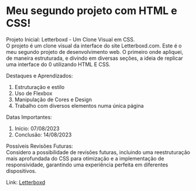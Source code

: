 <h1>Meu segundo projeto com HTML e CSS!</h1>

Projeto Inicial: Letterboxd - Um Clone Visual em CSS. <br>
O projeto é um clone visual da interface do site Letterboxd.com. Este é o meu segundo projeto de desenvolvimento web. O primeiro onde apliquei, de maneira estruturada, e divindo em diversas seções, a ideia de replicar uma interface do 0 utilizando HTML E CSS.

Destaques e Aprendizados: <br>
<ol>
  <li>Estruturação e estilo</li>
  <li>Uso de Flexbox</li>
  <li>Manipulação de Cores e Design</li>
  <li>Trabalho com diversos elementos numa única página</li>
</ol>

Datas Importantes: 
<ol>
  <li>Início: 07/08/2023 
  </li>
  <li>Conclusão: 14/08/2023
  </li>
</ol>

Possíveis Revisões Futuras: <br>
Considero a possibilidade de revisões futuras, incluindo uma reestruturação mais aprofundada do CSS para otimização e a implementação de responsividade, garantindo uma experiência perfeita em diferentes dispositivos.

Link: <a href="https://caiorossi00.github.io/Letterboxd/" target="_blank">Letterboxd</a>


